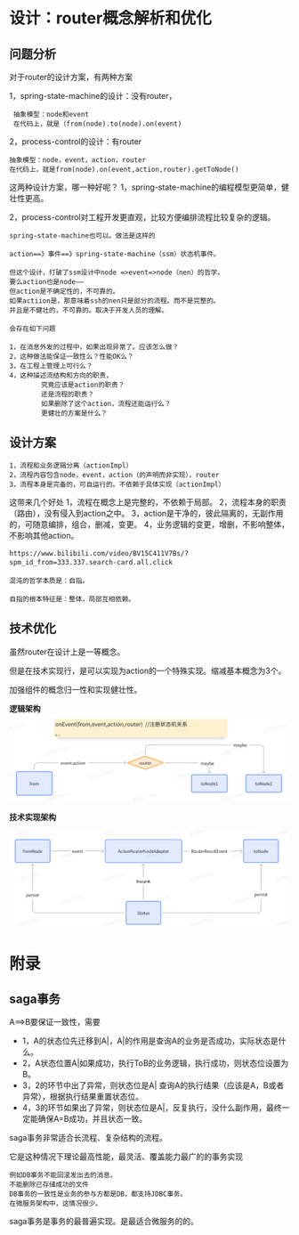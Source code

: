# 设计：router概念解析和优化

## 问题分析

对于router的设计方案，有两种方案

1，spring-state-machine的设计：没有router，
    
     抽象模型：node和event
     在代码上，就是（from(node).to(node).on(event)

2，process-control的设计：有router
    
    抽象模型：node，event，action，router 
    在代码上，就是from(node).on(event,action,router).getToNode()



这两种设计方案，哪一种好呢？
1，spring-state-machine的编程模型更简单，健壮性更高。

2，process-control对工程开发更直观，比较方便编排流程比较复杂的逻辑。

    spring-state-machine也可以。做法是这样的
    
    action==》事件==》spring-state-machine（ssm）状态机事件。

    但这个设计，打破了ssm设计中node =>event=>node（nen）的哲学。
    要么action也是node——
    但action是不确定性的，不可靠的。
    如果actiion是，那意味着ssh的nen只是部分的流程。而不是完整的。
    并且是不健壮的，不可靠的。取决于开发人员的理解。
    
    会存在如下问题

    1，在消息外发的过程中，如果出现异常了。应该怎么做？
    2，这种做法能保证一致性么？性能OK么？
    3，在工程上管理上可行么？
    4，这种描述流结构和方向的职责，
            究竟应该是action的职责？
            还是流程的职责？
            如果删除了这个action，流程还能运行么？
            更健壮的方案是什么？

 

## 设计方案

    1，流程和业务逻辑分离（actionImpl）
    2，流程内容包含node，event，action（的声明而非实现），router
    3，流程本身是完备的，可自运行的。不依赖于具体实现（actionImpl）

这带来几个好处
1，流程在概念上是完整的，不依赖于局部。
2，流程本身的职责（路由），没有侵入到action之中。
3，action是干净的，彼此隔离的，无副作用的，可随意编排，组合，删减，变更。
4，业务逻辑的变更，增删，不影响整体，不影响其他action。
 
    
    https://www.bilibili.com/video/BV15C411V7Bs/?spm_id_from=333.337.search-card.all.click

    混沌的哲学本质是：自指。
    
    自指的根本特征是：整体，局部互相依赖。

 ## 技术优化

虽然router在设计上是一等概念。

但是在技术实现行，是可以实现为action的一个特殊实现。缩减基本概念为3个。

加强组件的概念归一性和实现健壮性。

**逻辑架构**
![img_13.png](img_13.png)

**技术实现架构**

![img_14.png](img_14.png)
 

# 附录
## saga事务

A==>B要保证一致性，需要

* 1，A的状态位先迁移到A|，A|的作用是查询A的业务是否成功，实际状态是什么。
* 2，A状态位置A|如果成功，执行ToB的业务逻辑，执行成功，则状态位设置为B。
* 3，2的环节中出了异常，则状态位是A| 查询A的执行结果（应该是A，B或者异常），根据执行结果重置状态位。
* 4，3的环节如果出了异常，则状态位是A|，反复执行，没什么副作用，最终一定能确保A=B成功，并且状态一致。

saga事务非常适合长流程、复杂结构的流程。

它是这种情况下理论最高性能，最灵活、覆盖能力最广的的事务实现

    例如DB事务不能回滚发出去的消息，
    不能删除已存储成功的文件
    DB事务的一致性是业务的参与方都是DB，都支持JDBC事务。
    在微服务架构中，这情况很少。

saga事务是事务的最普遍实现。是最适合微服务的的。










